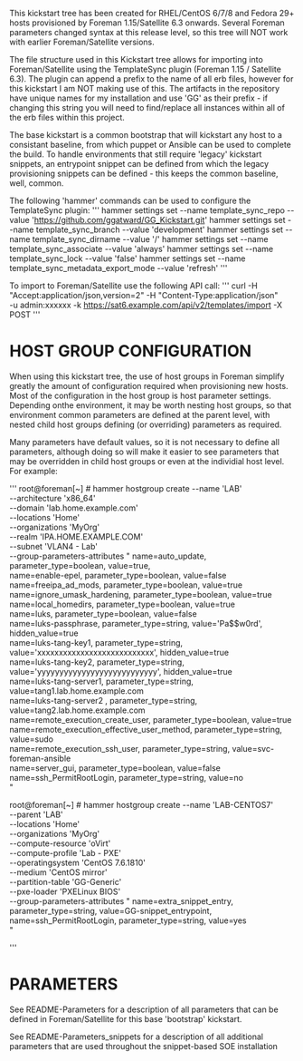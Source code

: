 This kickstart tree has been created for RHEL/CentOS 6/7/8 and Fedora 29+ hosts provisioned by Foreman 1.15/Satellite 6.3 onwards. Several Foreman parameters changed syntax at this release level, so this tree will NOT work
with earlier Foreman/Satellite versions.

The file structure used in this Kickstart tree allows for importing into Foreman/Satellite using the
TemplateSync plugin (Foreman 1.15 / Satellite 6.3).  The plugin can append a prefix to the name of all
erb files, however for this kickstart I am NOT making use of this. The artifacts in the repository have unique names for my installation and use 'GG' as their prefix - if changing this string you will need to find/replace all instances within all of the erb files within this project.

The base kickstart is a common bootstrap that will kickstart any host to a consistant baseline, from which puppet or Ansible can be used to complete the build. To handle environments that still require 'legacy' kickstart snippets, an entrypoint snippet can be defined from which the legacy provisioning snippets can be defined - this keeps the common baseline, well, common.

The following 'hammer' commands can be used to configure the TemplateSync plugin:
'''
hammer settings set --name template_sync_repo --value 'https://github.com/ggatward/GG_Kickstart.git'
hammer settings set --name template_sync_branch --value 'development'
hammer settings set --name template_sync_dirname --value '/'
hammer settings set --name template_sync_associate --value 'always'
hammer settings set --name template_sync_lock --value 'false'
hammer settings set --name template_sync_metadata_export_mode --value 'refresh'
'''

To import to Foreman/Satellite use the following API call:
'''
curl -H "Accept:application/json,version=2" -H "Content-Type:application/json" \
 -u admin:xxxxxx -k https://sat6.example.com/api/v2/templates/import -X POST
'''

# HOST GROUP CONFIGURATION
When using this kickstart tree, the use of host groups in Foreman simplify greatly the amount of configuration required when provisioning new hosts. Most of the configuration in the host group is host parameter settings. Depending onthe environment, it may be worth nesting host groups, so that environment common parameters are defined at the parent level, with nested child host groups defining (or overriding) parameters as required.

Many parameters have default values, so it is not necessary to define all parameters, although doing so will make it easier to see parameters that may be overridden in child host groups or even at the individial host level.
For example:

'''
root@foreman[~] # hammer hostgroup create --name 'LAB' \
  --architecture 'x86_64' \
  --domain 'lab.home.example.com' \
  --locations 'Home' \
  --organizations 'MyOrg' \
  --realm 'IPA.HOME.EXAMPLE.COM' \
  --subnet 'VLAN4 - Lab' \
  --group-parameters-attributes "
      name=auto_update\, parameter_type=boolean\, value=true, \
      name=enable-epel\, parameter_type=boolean\, value=false \
      name=freeipa_ad_mods\, parameter_type=boolean\, value=true \
      name=ignore_umask_hardening\, parameter_type=boolean\, value=true \
      name=local_homedirs\, parameter_type=boolean\, value=true \
      name=luks\, parameter_type=boolean\, value=false \
      name=luks-passphrase\, parameter_type=string\, value='Pa$$w0rd'\, hidden_value=true \
      name=luks-tang-key1\, parameter_type=string\, value='xxxxxxxxxxxxxxxxxxxxxxxxxxx'\, hidden_value=true \
      name=luks-tang-key2\, parameter_type=string\, value='yyyyyyyyyyyyyyyyyyyyyyyyyyy'\, hidden_value=true \
      name=luks-tang-server1\, parameter_type=string\, value=tang1.lab.home.example.com \
      name=luks-tang-server2 \, parameter_type=string\, value=tang2.lab.home.example.com \
      name=remote_execution_create_user\, parameter_type=boolean\, value=true \
      name=remote_execution_effective_user_method\, parameter_type=string\, value=sudo \
      name=remote_execution_ssh_user\, parameter_type=string\, value=svc-foreman-ansible \
      name=server_gui\, parameter_type=boolean\, value=false \
      name=ssh_PermitRootLogin\, parameter_type=string\, value=no \
      "

root@foreman[~] # hammer hostgroup create --name 'LAB-CENTOS7' \
  --parent 'LAB' \
  --locations 'Home' \
  --organizations 'MyOrg' \
  --compute-resource 'oVirt' \
  --compute-profile 'Lab - PXE' \
  --operatingsystem 'CentOS 7.6.1810' \
  --medium 'CentOS mirror' \
  --partition-table 'GG-Generic' \
  --pxe-loader 'PXELinux BIOS' \
  --group-parameters-attributes "
      name=extra_snippet_entry\, parameter_type=string\, value=GG-snippet_entrypoint, \
      name=ssh_PermitRootLogin\, parameter_type=string\, value=yes \
      "

'''




# PARAMETERS

See README-Parameters for a description of all parameters that can be defined in Foreman/Satellite for this base 'bootstrap' kickstart.

See README-Parameters_snippets for a description of all additional parameters that are used throughout the snippet-based SOE installation
